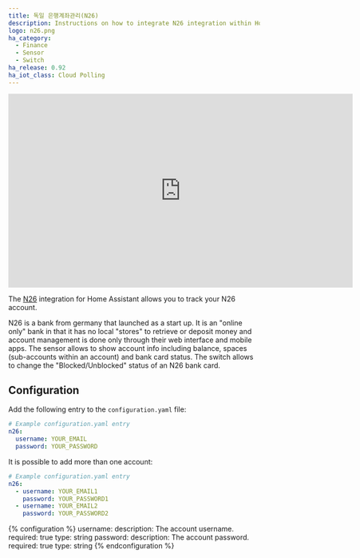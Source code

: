 ```yaml
---
title: 독일 은행계좌관리(N26)
description: Instructions on how to integrate N26 integration within Home Assistant.
logo: n26.png
ha_category:
  - Finance
  - Sensor
  - Switch
ha_release: 0.92
ha_iot_class: Cloud Polling
---
```


<iframe width="690" height="388" src="https://www.youtube.com/embed/P9UcQfxGbTc" frameborder="0" allow="accelerometer; autoplay; encrypted-media; gyroscope; picture-in-picture" allowfullscreen></iframe>

The [N26](https://n26.com) integration for Home Assistant allows you to track your N26 account.

N26 is a bank from germany that launched as a start up. It is an "online only" bank in that it has no local "stores" to retrieve or deposit money and account management is done only through their web interface and mobile apps. The sensor allows to show account info including balance, spaces (sub-accounts within an account) and bank card status. The switch allows to change the "Blocked/Unblocked" status of an N26 bank card.

## Configuration

Add the following entry to the `configuration.yaml` file:

```yaml
# Example configuration.yaml entry
n26:
  username: YOUR_EMAIL
  password: YOUR_PASSWORD
```

It is possible to add more than one account:

```yaml
# Example configuration.yaml entry
n26:
  - username: YOUR_EMAIL1
    password: YOUR_PASSWORD1
  - username: YOUR_EMAIL2
    password: YOUR_PASSWORD2   
```

{% configuration %}
username:
  description: The account username.
  required: true
  type: string
password:
  description: The account password.
  required: true
  type: string
{% endconfiguration %}
